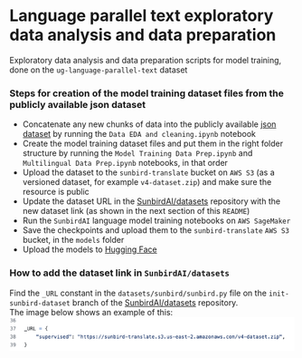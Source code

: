 # Language parallel text exploratory data analysis and data preparation
Exploratory data analysis and data preparation scripts for model training, done on the `ug-language-parallel-text` dataset <br/>

### Steps for creation of the model training dataset files from the publicly available json dataset
- Concatenate any new chunks of data into the publicly available [json dataset](https://github.com/SunbirdAI/ug-language-parallel-text-dataset) by running the `Data EDA and cleaning.ipynb` notebook
- Create the model training dataset files and put them in the right folder structure by running the `Model Training Data Prep.ipynb` and `Multilingual Data Prep.ipynb` notebooks, in that order
- Upload the dataset to the `sunbird-translate` bucket on `AWS S3` (as a versioned dataset, for example `v4-dataset.zip`) and make sure the resource is public
- Update the dataset URL in the [SunbirdAI/datasets](https://github.com/SunbirdAI/datasets/blob/init-sunbird-dataset/datasets/sunbird/sunbird.py) repository with the new dataset link (as shown in the next section of this `README`)
- Run the `SunbirdAI` language model training notebooks on `AWS SageMaker`
- Save the checkpoints and upload them to the `sunbird-translate` `AWS S3` bucket, in the `models` folder
- Upload the models to [Hugging Face](https://huggingface.co/Sunbird)

### How to add the dataset link in `SunbirdAI/datasets`
Find the `_URL` constant in the `datasets/sunbird/sunbird.py` file on the `init-sunbird-dataset` branch of the [SunbirdAI/datasets](https://github.com/SunbirdAI/datasets/blob/init-sunbird-dataset/datasets/sunbird/sunbird.py) repository.<br/>
The image below shows an example of this:
<img src="images/dataset_url_example.png">
